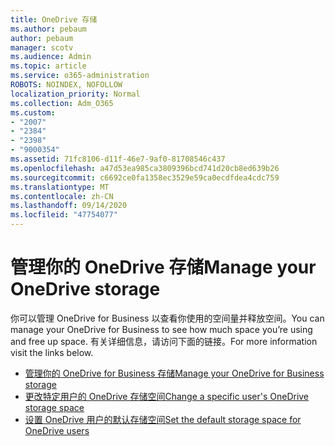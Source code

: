 ```yaml
---
title: OneDrive 存储
ms.author: pebaum
author: pebaum
manager: scotv
ms.audience: Admin
ms.topic: article
ms.service: o365-administration
ROBOTS: NOINDEX, NOFOLLOW
localization_priority: Normal
ms.collection: Adm_O365
ms.custom:
- "2007"
- "2384"
- "2398"
- "9000354"
ms.assetid: 71fc8106-d11f-46e7-9af0-81708546c437
ms.openlocfilehash: a47d53ea985ca3809396bcd741d20cb8ed639b26
ms.sourcegitcommit: c6692ce0fa1358ec3529e59ca0ecdfdea4cdc759
ms.translationtype: MT
ms.contentlocale: zh-CN
ms.lasthandoff: 09/14/2020
ms.locfileid: "47754077"
---
```

# <a name="manage-your-onedrive-storage"></a><span data-ttu-id="d67d5-102">管理你的 OneDrive 存储</span><span class="sxs-lookup"><span data-stu-id="d67d5-102">Manage your OneDrive storage</span></span>

<span data-ttu-id="d67d5-103">你可以管理 OneDrive for Business 以查看你使用的空间量并释放空间。</span><span class="sxs-lookup"><span data-stu-id="d67d5-103">You can manage your OneDrive for Business to see how much space you’re using and free up space.</span></span>  <span data-ttu-id="d67d5-104">有关详细信息，请访问下面的链接。</span><span class="sxs-lookup"><span data-stu-id="d67d5-104">For more information visit the links below.</span></span>

- [<span data-ttu-id="d67d5-105">管理你的 OneDrive for Business 存储</span><span class="sxs-lookup"><span data-stu-id="d67d5-105">Manage your OneDrive for Business storage</span></span>](https://support.microsoft.com/office/31519161-059c-4764-b6f8-f5cd29f7fe68)
- [<span data-ttu-id="d67d5-106">更改特定用户的 OneDrive 存储空间</span><span class="sxs-lookup"><span data-stu-id="d67d5-106">Change a specific user's OneDrive storage space</span></span>](https://docs.microsoft.com/onedrive/change-user-storage)
- [<span data-ttu-id="d67d5-107">设置 OneDrive 用户的默认存储空间</span><span class="sxs-lookup"><span data-stu-id="d67d5-107">Set the default storage space for OneDrive users</span></span>](https://docs.microsoft.com/onedrive/set-default-storage-space)